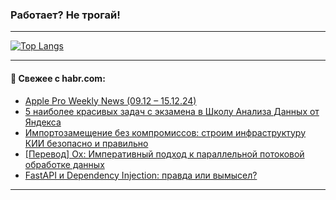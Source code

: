 ### Работает? Не трогай!

---
<!--
#### 🛠️ Technical stack:

![Java](https://img.shields.io/badge/Java-informational?logo=Oracle&style=flat&logoColor=white&color=FF4500)
![Kotlin](https://img.shields.io/badge/Kotlin-informational?logo=Kotlin&style=flat&logoColor=white&color=774D97)
![TS](https://img.shields.io/badge/TypeScript-informational?logo=typeScript&style=flat&logoColor=black&color=017acc)
![Python](https://img.shields.io/badge/Python-informational?logo=Python&style=flat&logoColor=black&color=ffdd54) <br>
![Spring](https://img.shields.io/badge/Spring-informational?logo=Spring&style=flat&logoColor=white&color=6DB33F) 
![SpringBoot](https://img.shields.io/badge/SpringBoot-informational?logo=SpringBoot&style=flat&logoColor=white&color=6DB33F)
![Nest](https://img.shields.io/badge/NestJS-informational?logo=NestJS&style=flat&logoColor=white&color=E0234E) 
![NodeJS](https://img.shields.io/badge/NodeJS-informational?logo=node.js&style=flat&logoColor=white&color=70A760)<br>
![PostgreSQL](https://img.shields.io/badge/PostgreSQL-informational?logo=PostgreSQL&style=flat&logoColor=white&color=DAA520)
![MongoDB](https://img.shields.io/badge/MongoDB-informational?logo=MongoDB&style=flat&logoColor=white&color=870000)
![Apache](https://img.shields.io/badge/Apache-informational?logo=apache&style=flat&logoColor=white&color=f74e28)

___ 
-->

<!--- #### 🛠️ : --->

[![Top Langs](https://github-readme-stats-82jvfl3w3-advtsettinggmailcoms-projects.vercel.app/api/top-langs/?username=zloylis&langs_count=10&hide_title=true&title_color=e6edf3&size_weight=0.5&count_weight=0.5&layout=compact&hide_progress=true&hide_border=true&theme=dracula)](https://github.com/zloylis)

<!---


####  :octocat:&nbsp;&nbsp; Статистика:

![GitHub stats](https://github-readme-stats-u2qms2cxw-advtsettinggmailcoms-projects.vercel.app/api?username=zloylis&show_icons=true&hide_border=true&theme=dracula&title_color=e6edf3&include_all_commits=true&count_private=true&hide_rank=false&hide_title=true&rank_icon=github)
-->
---

#### 💬 Свежее с habr.com:

<!-- BLOG-POST-LIST:START -->
- [Apple Pro Weekly News &lpar;09.12 – 15.12.24&rpar;](https://habr.com/ru/articles/867100/?utm_source=habrahabr&utm_medium=rss&utm_campaign=867100)
- [5 наиболее красивых задач с экзамена в Школу Анализа Данных от Яндекса](https://habr.com/ru/articles/867084/?utm_source=habrahabr&utm_medium=rss&utm_campaign=867084)
- [Импортозамещение без компромиссов: строим инфраструктуру КИИ безопасно и правильно](https://habr.com/ru/companies/k2tech/articles/867058/?utm_source=habrahabr&utm_medium=rss&utm_campaign=867058)
- [[Перевод] Ox: Императивный подход к параллельной потоковой обработке данных](https://habr.com/ru/companies/otus/articles/867052/?utm_source=habrahabr&utm_medium=rss&utm_campaign=867052)
- [FastAPI и Dependency Injection: правда или вымысел?](https://habr.com/ru/articles/867040/?utm_source=habrahabr&utm_medium=rss&utm_campaign=867040)
<!-- BLOG-POST-LIST:END -->

---
